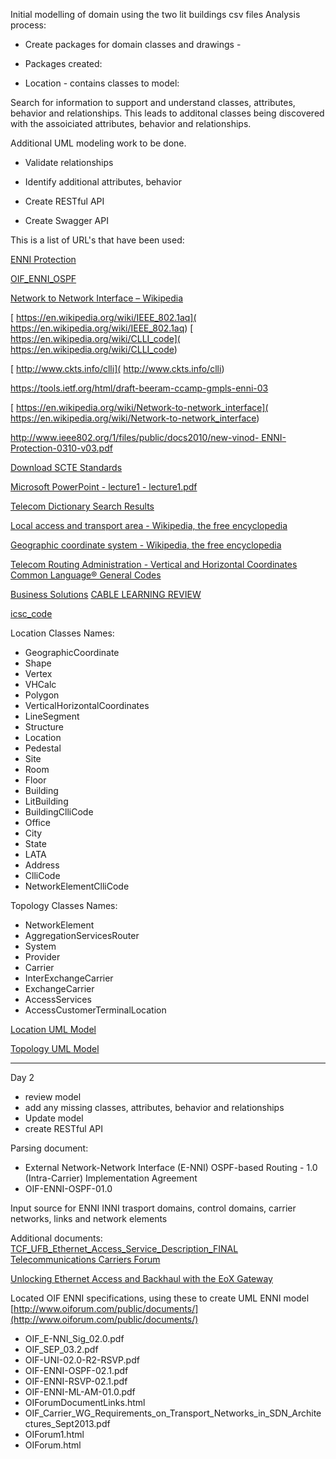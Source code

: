 Initial modelling of domain using the two lit buildings csv files Analysis process: 

- Create packages for domain classes and drawings - 


- Packages created: 

- Location - contains classes to model: 

Search for information to support and understand classes, attributes, behavior and relationships. This leads to additonal classes being discovered with the assoiciated attributes, behavior and relationships. 

Additional UML modeling work to be done.
 - Validate relationships
 - Identify additional attributes, behavior

 - Create RESTful API
 - Create Swagger API

This is a list of URL's that have been used: 

[ENNI Protection ](http://www.ieee802.org/1/files/public/docs2010/new-vinod-ENNI-Protection-0310-v03.pdf ) 

[ OIF_ENNI_OSPF]( http://www.oiforum.com/public/documents/OIF_ENNI_OSPF_02.0.pdf) 

[ Network to Network Interface – Wikipedia]( https://de.wikipedia.org/wiki/Network_to_Network_Interface) 

[ https://en.wikipedia.org/wiki/IEEE_802.1aq]( https://en.wikipedia.org/wiki/IEEE_802.1aq) 
[ https://en.wikipedia.org/wiki/CLLI_code]( https://en.wikipedia.org/wiki/CLLI_code) 

[ http://www.ckts.info/clli]( http://www.ckts.info/clli) 

[https://tools.ietf.org/html/draft-beeram-ccamp-gmpls-enni-03 ]( https://tools.ietf.org/html/draft-beeram-ccamp-gmpls-enni-03) 

[ https://en.wikipedia.org/wiki/Network-to-network_interface]( https://en.wikipedia.org/wiki/Network-to-network_interface) 

[ http://www.ieee802.org/1/files/public/docs2010/new-vinod-
ENNI-Protection-0310-v03.pdf]( http://www.ieee802.org/1/files/public/docs2010/new-vinod-ENNI-Protection-0310-v03.pdf) 

[ Download SCTE Standards](http://www.scte.org/SCTE/Standards/Download/SCTE/Standards/Download_SCTE_Standards.aspx?hkey=63914a25-0f85-4d74-8181-c1b642039ad7 ) 

[ Microsoft PowerPoint - lecture1 - lecture1.pdf]( https://www.utdallas.edu/~torlak/courses/ee4367/lectures/lecture1.pdf) 

[ Telecom Dictionary Search Results]( http://www.telecomdictionary.com/telecom_dictionary_definitions_test.asp) 

[ Local access and transport area - Wikipedia, the free encyclopedia](https://en.wikipedia.org/wiki/Local_access_and_transport_area ) 

[ Geographic coordinate system - Wikipedia, the free encyclopedia](https://en.wikipedia.org/wiki/Geographic_coordinate_system ) 

[ Telecom Routing Administration - Vertical and Horizontal Coordinates](http://www.trainfo.com/products_services/tra/vhpage.html ) [ Common Language® General Codes]( http://www.commonlanguage.com/resources/commonlang/productshowroom/product/general/) 

[ Business Solutions]( https://www.neca.org/Code_Administration.aspx) [CABLE LEARNING REVIEW ](https://www.scte.org/CableLearningReview/Pd12_CLR_ePub-Q1.html ) 

[ icsc_code](https://www22.verizon.com/wholesale/attachments/apphome_releases/icsc_code_job_aide.pdf ) 

Location Classes Names: 

 - GeographicCoordinate 
 - Shape 
 - Vertex 
 - VHCalc 
 - Polygon 
 - VerticalHorizontalCoordinates 
 - LineSegment 
 - Structure 
 - Location 
 - Pedestal 
 - Site 
 - Room 
 - Floor 
 - Building 
 - LitBuilding 
 - BuildingClliCode 
 - Office 
 - City 
 - State 
 - LATA 
 - Address 
 - ClliCode 
 - NetworkElementClliCode 

Topology Classes Names: 

 - NetworkElement
 - AggregationServicesRouter
 - System
 - Provider
 - Carrier
 - InterExchangeCarrier
 - ExchangeCarrier
 - AccessServices
 - AccessCustomerTerminalLocation

[Location UML Model](https://github.com/vertmont/architect-challenge/blob/master/design/VP-UML-LocationModel-01.jpeg)

[Topology UML Model](https://github.com/vertmont/architect-challenge/blob/master/design/VP-UML-TopologyModel-01.jpeg)

-----------------------------
Day 2

 - review model
 - add any missing classes, attributes, behavior and relationships
 - Update model
 - create RESTful API

Parsing document:
 - External Network-Network Interface (E-NNI) OSPF-based Routing - 1.0 (Intra-Carrier) Implementation Agreement 
 - OIF-ENNI-OSPF-01.0 

Input source for ENNI INNI trasport domains, control domains, carrier networks, links and network elements

Additional documents:
[TCF_UFB_Ethernet_Access_Service_Description_FINAL  Telecommunications Carriers Forum](http://www.tcf.org.nz/content/433bebfa-5dc8-4bf3-a408-5c43cf886c38.cmr)

[Unlocking Ethernet Access and Backhaul with the EoX Gateway](http://www.fujitsu.com/us/Images/EoX_gateway_wp.pdf)


Located OIF ENNI specifications, using these to create UML ENNI model
[http://www.oiforum.com/public/documents/](http://www.oiforum.com/public/documents/)

 - OIF_E-NNI_Sig_02.0.pdf
 - OIF_SEP_03.2.pdf
 - OIF-UNI-02.0-R2-RSVP.pdf
 - OIF-ENNI-OSPF-02.1.pdf
 - OIF-ENNI-RSVP-02.1.pdf
 - OIF-ENNI-ML-AM-01.0.pdf
 - OIForumDocumentLinks.html
 - OIF_Carrier_WG_Requirements_on_Transport_Networks_in_SDN_Architectures_Sept2013.pdf
 - OIForum1.html
 - OIForum.html
